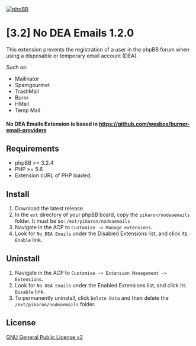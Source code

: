 [![phpBB](https://www.phpbb-es.com/foro/styles/flat-style/theme/images/logo_new_small.png)](https://www.phpbb-es.com/foro/viewtopic.php?f=147&t=43035&p=243137#p243137)
# [3.2] No DEA Emails 1.2.0
This extension prevents the registration of a user in the phpBB forum when using a disposable or temporary email account (DEA).

Such as:
   - Mailinator
   - Spamgourmet
   - TrashMail
   - Burnr
   - HMail
   - Temp Mail

#### No DEA Emails Extension is based in https://github.com/wesbos/burner-email-providers

## Requirements
* phpBB >= 3.2.4
* PHP >= 5.6
* Extension cURL of PHP loaded.

## Install
1. Download the latest release.
2. In the `ext` directory of your phpBB board, copy the `pikaron/nodeaemails` folder. It must be so: `/ext/pikaron/nodeaemails`
4. Navigate in the ACP to `Customise -> Manage extensions`.
5. Look for `No DEA Emails` under the Disabled Extensions list, and click its `Enable` link.

## Uninstall
1. Navigate in the ACP to `Customise -> Extension Management -> Extensions`.
2. Look for `No DEA Emails` under the Enabled Extensions list, and click its `Disable` link.
3. To permanently uninstall, click `Delete Data` and then delete the `/ext/pikaron/nodeaemails` folder.

## License
[GNU General Public License v2](http://opensource.org/licenses/GPL-2.0)
